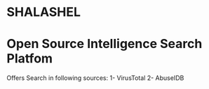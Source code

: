 # SHALASHEL

# Open Source Intelligence Search Platfom

Offers Search in following sources:
1- VirusTotal
2- AbuseIDB

